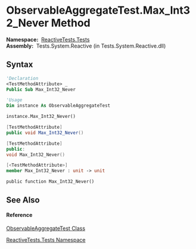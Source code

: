 # ObservableAggregateTest.Max\_Int32\_Never Method

**Namespace:**  [ReactiveTests.Tests](ReactiveTests.Tests\ReactiveTests.Tests.md)  
**Assembly:**  Tests.System.Reactive (in Tests.System.Reactive.dll)

## Syntax

```vb
'Declaration
<TestMethodAttribute> _
Public Sub Max_Int32_Never
```

```vb
'Usage
Dim instance As ObservableAggregateTest

instance.Max_Int32_Never()
```

```csharp
[TestMethodAttribute]
public void Max_Int32_Never()
```

```c++
[TestMethodAttribute]
public:
void Max_Int32_Never()
```

```fsharp
[<TestMethodAttribute>]
member Max_Int32_Never : unit -> unit 
```

```jscript
public function Max_Int32_Never()
```

## See Also

#### Reference

[ObservableAggregateTest Class](ObservableAggregateTest\ObservableAggregateTest.md)

[ReactiveTests.Tests Namespace](ReactiveTests.Tests\ReactiveTests.Tests.md)




